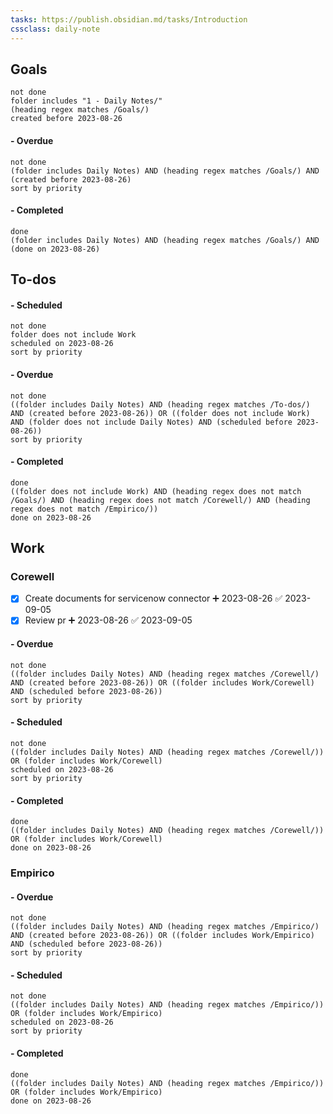```yaml
---
tasks: https://publish.obsidian.md/tasks/Introduction
cssclass: daily-note
---
```

## Goals

```tasks
not done
folder includes "1 - Daily Notes/"
(heading regex matches /Goals/)
created before 2023-08-26
```
#### - Overdue
```tasks
not done
(folder includes Daily Notes) AND (heading regex matches /Goals/) AND (created before 2023-08-26)
sort by priority
```
#### - Completed
```tasks
done
(folder includes Daily Notes) AND (heading regex matches /Goals/) AND (done on 2023-08-26)
```
## To-dos

#### - Scheduled
```tasks
not done
folder does not include Work
scheduled on 2023-08-26
sort by priority
```
#### - Overdue
```tasks
not done
((folder includes Daily Notes) AND (heading regex matches /To-dos/) AND (created before 2023-08-26)) OR ((folder does not include Work) AND (folder does not include Daily Notes) AND (scheduled before 2023-08-26))
sort by priority
```
#### - Completed
```tasks
done
((folder does not include Work) AND (heading regex does not match /Goals/) AND (heading regex does not match /Corewell/) AND (heading regex does not match /Empirico/))
done on 2023-08-26
```
## Work
### Corewell
- [x] Create documents for servicenow connector ➕ 2023-08-26 ✅ 2023-09-05
- [x] Review pr ➕ 2023-08-26 ✅ 2023-09-05

#### - Overdue
```tasks
not done
((folder includes Daily Notes) AND (heading regex matches /Corewell/) AND (created before 2023-08-26)) OR ((folder includes Work/Corewell) AND (scheduled before 2023-08-26))
sort by priority
```
#### - Scheduled
```tasks
not done
((folder includes Daily Notes) AND (heading regex matches /Corewell/)) OR (folder includes Work/Corewell)
scheduled on 2023-08-26
sort by priority
```
#### - Completed
```tasks
done
((folder includes Daily Notes) AND (heading regex matches /Corewell/)) OR (folder includes Work/Corewell)
done on 2023-08-26
```
### Empirico

#### - Overdue
```tasks
not done
((folder includes Daily Notes) AND (heading regex matches /Empirico/) AND (created before 2023-08-26)) OR ((folder includes Work/Empirico) AND (scheduled before 2023-08-26))
sort by priority
```
#### - Scheduled
```tasks
not done
((folder includes Daily Notes) AND (heading regex matches /Empirico/)) OR (folder includes Work/Empirico)
scheduled on 2023-08-26
sort by priority
```
#### - Completed
```tasks
done
((folder includes Daily Notes) AND (heading regex matches /Empirico/)) OR (folder includes Work/Empirico)
done on 2023-08-26
```

